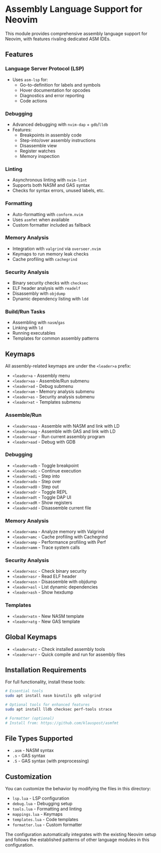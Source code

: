 # Assembly Language Support for Neovim

This module provides comprehensive assembly language support for Neovim, with features rivaling dedicated ASM IDEs.

## Features

### Language Server Protocol (LSP)
- Uses `asm-lsp` for:
  - Go-to-definition for labels and symbols
  - Hover documentation for opcodes
  - Diagnostics and error reporting
  - Code actions

### Debugging
- Advanced debugging with `nvim-dap` + `gdb`/`lldb`
- Features:
  - Breakpoints in assembly code
  - Step-into/over assembly instructions
  - Disassemble view
  - Register watches
  - Memory inspection

### Linting
- Asynchronous linting with `nvim-lint`
- Supports both NASM and GAS syntax
- Checks for syntax errors, unused labels, etc.

### Formatting
- Auto-formatting with `conform.nvim`
- Uses `asmfmt` when available
- Custom formatter included as fallback

### Memory Analysis
- Integration with `valgrind` via `overseer.nvim`
- Keymaps to run memory leak checks
- Cache profiling with `cachegrind`

### Security Analysis
- Binary security checks with `checksec`
- ELF header analysis with `readelf`
- Disassembly with `objdump`
- Dynamic dependency listing with `ldd`

### Build/Run Tasks
- Assembling with `nasm`/`gas`
- Linking with `ld`
- Running executables
- Templates for common assembly patterns

## Keymaps

All assembly-related keymaps are under the `<leader>a` prefix:

- `<leader>a` - Assembly menu
- `<leader>aa` - Assemble/Run submenu
- `<leader>ad` - Debug submenu
- `<leader>am` - Memory analysis submenu
- `<leader>as` - Security analysis submenu
- `<leader>at` - Templates submenu

### Assemble/Run
- `<leader>aaa` - Assemble with NASM and link with LD
- `<leader>aag` - Assemble with GAS and link with LD
- `<leader>aar` - Run current assembly program
- `<leader>aad` - Debug with GDB

### Debugging
- `<leader>adb` - Toggle breakpoint
- `<leader>adc` - Continue execution
- `<leader>adi` - Step into
- `<leader>ado` - Step over
- `<leader>adO` - Step out
- `<leader>adr` - Toggle REPL
- `<leader>adt` - Toggle DAP UI
- `<leader>adR` - Show registers
- `<leader>add` - Disassemble current file

### Memory Analysis
- `<leader>ama` - Analyze memory with Valgrind
- `<leader>amc` - Cache profiling with Cachegrind
- `<leader>amp` - Performance profiling with Perf
- `<leader>amm` - Trace system calls

### Security Analysis
- `<leader>asc` - Check binary security
- `<leader>asr` - Read ELF header
- `<leader>asn` - Disassemble with objdump
- `<leader>asl` - List dynamic dependencies
- `<leader>ash` - Show hexdump

### Templates
- `<leader>atn` - New NASM template
- `<leader>atg` - New GAS template

## Global Keymaps

- `<leader>atc` - Check installed assembly tools
- `<leader>arr` - Quick compile and run for assembly files

## Installation Requirements

For full functionality, install these tools:

```bash
# Essential tools
sudo apt install nasm binutils gdb valgrind

# Optional tools for enhanced features
sudo apt install lldb checksec perf-tools strace

# Formatter (optional)
# Install from: https://github.com/klauspost/asmfmt
```

## File Types Supported

- `.asm` - NASM syntax
- `.s` - GAS syntax
- `.S` - GAS syntax (with preprocessing)

## Customization

You can customize the behavior by modifying the files in this directory:
- `lsp.lua` - LSP configuration
- `debug.lua` - Debugging setup
- `tools.lua` - Formatting and linting
- `mappings.lua` - Keymaps
- `templates.lua` - Code templates
- `formatter.lua` - Custom formatter

The configuration automatically integrates with the existing Neovim setup and follows the established patterns of other language modules in this configuration.